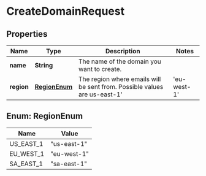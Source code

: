

# CreateDomainRequest


## Properties

| Name | Type | Description | Notes |
|------------ | ------------- | ------------- | -------------|
|**name** | **String** | The name of the domain you want to create. |  |
|**region** | [**RegionEnum**](#RegionEnum) | The region where emails will be sent from. Possible values are us-east-1&#39; | &#39;eu-west-1&#39; | &#39;sa-east-1 |  [optional] |



## Enum: RegionEnum

| Name | Value |
|---- | -----|
| US_EAST_1 | &quot;us-east-1&quot; |
| EU_WEST_1 | &quot;eu-west-1&quot; |
| SA_EAST_1 | &quot;sa-east-1&quot; |



